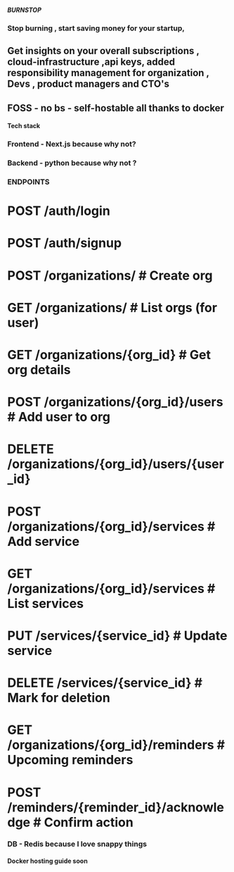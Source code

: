 ##### BURNSTOP

### Stop burning , start saving money for your startup, 

## Get insights on your overall subscriptions , cloud-infrastructure ,api keys, added responsibility management for organization , Devs , product managers and CTO's 


## FOSS - no bs - self-hostable all thanks to docker


#### Tech stack


### Frontend - Next.js because why not? 

### Backend - python because why not ?
### ENDPOINTS


# POST    /auth/login
# POST    /auth/signup

# POST    /organizations/          # Create org
# GET     /organizations/          # List orgs (for user)
# GET     /organizations/{org_id}  # Get org details

# POST    /organizations/{org_id}/users    # Add user to org
# DELETE  /organizations/{org_id}/users/{user_id}

# POST    /organizations/{org_id}/services     # Add service
# GET     /organizations/{org_id}/services     # List services
# PUT     /services/{service_id}               # Update service
# DELETE  /services/{service_id}               # Mark for deletion

# GET     /organizations/{org_id}/reminders   # Upcoming reminders
# POST    /reminders/{reminder_id}/acknowledge # Confirm action



### DB - Redis because I love snappy things



#### Docker hosting guide soon


